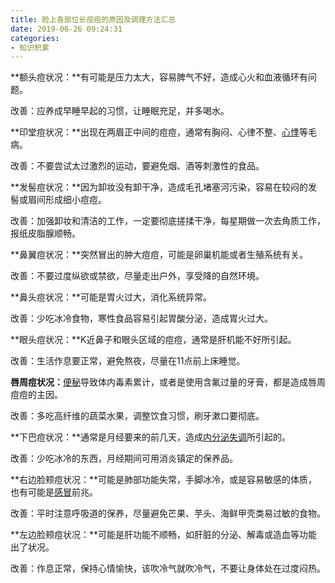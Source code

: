 ```yaml
---
title: 脸上各部位长痘痘的原因及调理方法汇总
date: 2019-06-26 09:24:31
categories: 
- 知识积累
---
```


**额头痘状况：**有可能是压力太大，容易脾气不好，造成心火和血液循环有问题。

改善：应养成早睡早起的习惯，让睡眠充足，并多喝水。

**印堂痘状况：**出现在两眉正中间的痘痘，通常有胸闷、心律不整、[心悸](http://www.med66.com/jibing/xinji/)等毛病。

改善：不要尝试太过激烈的运动，要避免烟、酒等刺激性的食品。

**发髻痘状况：**因为卸妆没有卸干净，造成毛孔堵塞河污染，容易在较闷的发髻或眉间形成细小痘痘。

改善：加强卸妆和清洁的工作，一定要彻底搓揉干净，每星期做一次去角质工作，报纸皮脂腺顺畅。

**鼻翼痘状况：**突然冒出的肿大痘痘，可能是卵巢机能或者生殖系统有关。

改善：不要过度纵欲或禁欲，尽量走出户外，享受降的自然环境。

**鼻头痘状况：**可能是胃火过大，消化系统异常。

改善：少吃冰冷食物，寒性食品容易引起胃酸分泌，造成胃火过大。

**眼头痘状况：**K近鼻子和眼头区域的痘痘，通常是肝机能不好所引起。

改善：生活作息要正常，避免熬夜，尽量在11点前上床睡觉。

**唇周痘状况：**[便秘](http://www.med66.com/jibing/bianmi/)导致体内毒素累计，或者是使用含氟过量的牙膏，都是造成唇周痘痘的主因。

改善：多吃高纤维的蔬菜水果，调整饮食习惯，刷牙漱口要彻底。

**下巴痘状况：**通常是月经要来的前几天，造成[内分泌失调](http://www.med66.com/jibing/neifenmishitiao/)所引起的。

改善：少吃冰冷的东西，月经期间可用消炎镇定的保养品。

**右边脸颊痘状况：**可能是肺部功能失常，手脚冰冷，或是容易敏感的体质，也有可能是[感冒](http://www.med66.com/jibing/ganmao/)前兆。

改善：平时注意呼吸道的保养，尽量避免芒果、芋头、海鲜甲壳类易过敏的食物。

**左边脸颊痘状况：**可能是肝功能不顺畅，如肝脏的分泌、解毒或造血等功能出了状况。

改善：作息正常，保持心情愉快，该吹冷气就吹冷气，不要让身体处在过度闷热。